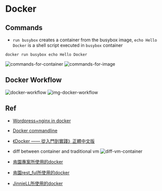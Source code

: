 # Docker

## Commands
- `run busybox` creates a container from the busybox image, `echo Hello Docker` is a shell script executed in `busybox` container
```
docker run busybox echo Hello Docker
```
![commands-for-container](https://cloud.githubusercontent.com/assets/6972644/11263641/9af70ab2-8ec7-11e5-99fc-de0bdef64412.jpg)
![commands-for-image](https://cloud.githubusercontent.com/assets/6972644/11263669/d38323b6-8ec7-11e5-8d9c-9cd83925bbe1.jpg)

## Docker Workflow
![docker-workflow](https://cloud.githubusercontent.com/assets/6972644/11264441/74336fcc-8ece-11e5-98f2-07661cb3f8dd.jpg)
![img-docker-workflow](https://cloud.githubusercontent.com/assets/6972644/11264481/cb774a56-8ece-11e5-9ffe-fb87eded1294.jpg)

## Ref
- [Wordpress+nginx in docker](https://github.com/eugeneware/docker-wordpress-nginx)
- [Docker commandline](https://docs.docker.com/v1.8/reference/commandline/cli/)
- [《Docker —— 從入門到實踐­》正體中文版](https://www.gitbook.com/book/philipzheng/docker_practice/details)
-  diff between container and traditional vm
![diff-vm-container](https://cloud.githubusercontent.com/assets/6972644/11263745/8ea9d0f4-8ec8-11e5-8909-7f5898ccf6f7.jpg)

- [肯園專案所使用的docker](https://github.com/ctkpro/canjune/tree/master/docs/Docker)
- [肯園rest_ful所使用的docker](https://github.com/ctkpro/canjune_restful)
- [JinnieLL所使用的docker](https://github.com/ctkpro/jinniell-wp)
